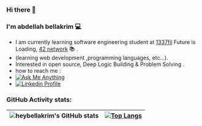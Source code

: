  ### Hi there 👋
### I'm abdellah bellakrim 💻
* I am currently learning software engineering student at <a href="https://1337.ma/en/">1337fil</a> Future is Loading, <a href="https://42.fr/en/network-42/">42 network</a> 📚 .
 * (learning web development ,programming languages, etc...).
 * Interested in open source, Deep Logic Building & Problem Solving .
 * how to reach me : </br>
 * <a align="center" href="mailto:bellakrim2032@gmail.com" target="_blank"><img alt="Ask Me Anything" src="https://img.shields.io/badge/-Ask_me_anything-blueviolet?style=flat&logo=Gmail&logoColor=white" /></a> </br>
 * <a href="https://www.linkedin.com/in/abdellah-bellakrim-0027b6233?lipi=urn%3Ali%3Apage%3Ad_flagship3_profile_view_base_contact_details%3BSjDB903oT7%2BioEAvfd9EFQ%3D%3D" target="_blank">
		<img alt="Linkedin Profile" src="https://img.shields.io/badge/-Linkedin_Profile-0072b1?style=flat&logo=Linkedin&logoColor=white&link=#" />
	</a>
### GitHub Activity stats:
| ![heybellakrim's GitHub stats](https://github-readme-stats.vercel.app/api?username=bellakrim&theme=dark&show_icons=true) | [![Top Langs](https://github-readme-stats.vercel.app/api/top-langs/?username=bellakrim&layout=compact)](https://github.com/bellakrim/github-readme-stats) |
|:-:|:-:|
